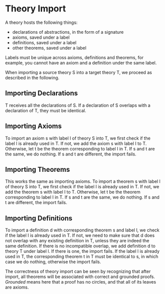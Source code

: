 # Theory Import

A theory hosts the following things:

* declarations of abstractions, in the form of a signature
* axioms, saved under a label
* definitions, saved under a label
* other theorems, saved under a label

Labels must be unique across axioms, definitions and theorems,
for example, you cannot have an axiom and a definition under the same label.

When importing a source theory S into a target theory T, we proceed
as described in the following.

## Importing Declarations

T receives all the declarations of S. If a declaration of S
overlaps with a declaration of T, they must be identical.

## Importing Axioms

To import an axiom s with label l of theory S into T, we first
check if the label l is already used in T. If not, we add
the axiom s with label l to T. Otherwise, let t be the theorem
corresponding to label l in T. If s and t are the same,
we do nothing. If s and t are different, the import fails.

## Importing Theorems

This works the same as importing axioms.
To import a theorem s with label l of theory S into T, we first
check if the label l is already used in T. If not, we add
the theorem s with label l to T. Otherwise, let t be the theorem
corresponding to label l in T. If s and t are the same,
we do nothing. If s and t are different, the import fails.

## Importing Definitions

To import a definition d with corresponding theorem s and label l,
we check if the label l is already used in T. If not, we need to make
sure that d does not overlap with any existing definition in T, unless
they are indeed the same definition. If there is no incompatible overlap,
we add definition d to theory T under label l. If there is one, the import fails.
If the label l is already used in T, the corresponding theorem t in T must be
identical to s, in which case we do nothing, otherwise the import fails. 

The correctness of theory import can be seen by recognizing 
that after import, all theorems will be associated with correct and 
grounded proofs. *Grounded* means here that a proof has no circles,
and that all of its leaves are axioms.
